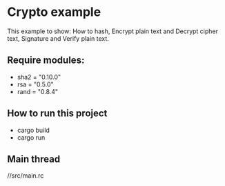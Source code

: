 # Crypto example
This example to show: How to hash, Encrypt plain text and Decrypt cipher text, Signature and Verify plain text.


## Require modules:

* sha2 = "0.10.0"
* rsa = "0.5.0"
* rand = "0.8.4"

## How to run this project
* cargo build
* cargo run

## Main thread

//src/main.rc
